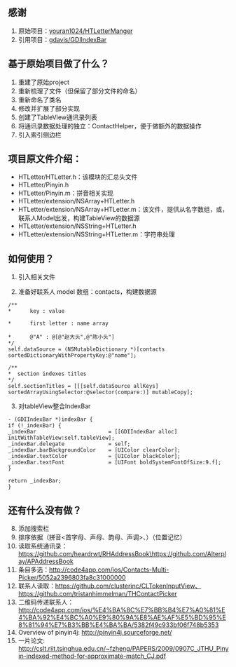 
## 感谢
1. 原始项目：[youran1024/HTLetterManger](https://github.com/youran1024/HTLetterManger)
2. 引用项目：[gdavis/GDIIndexBar](https://github.com/gdavis/GDIIndexBar)

## 基于原始项目做了什么？

1. 重建了原始project
2. 重新梳理了文件（但保留了部分文件的命名）
3. 重新命名了类名
4. 修改并扩展了部分实现
5. 创建了TableView通讯录列表
6. 将通讯录数据处理的独立：ContactHelper，便于做额外的数据操作
7. 引入索引侧边栏

## 项目原文件介绍：

* HTLetter/HTLetter.h：该模块的汇总头文件
* HTLetter/Pinyin.h
* HTLetter/Pinyin.m：拼音相关实现
* HTLetter/extension/NSArray+HTLetter.h
* HTLetter/extension/NSArray+HTLetter.m：该文件，提供从名字数组，或，联系人Model出发，构建TableView的数据源
* HTLetter/extension/NSString+HTLetter.h
* HTLetter/extension/NSString+HTLetter.m：字符串处理

## 如何使用？
1. 引入相关文件

2. 准备好联系人 model 数组：contacts，构建数据源
```objc
/**
*      key : value

*      first letter : name array

*      @"A" : @[@"赵大头",@"陈小头"]
*/
self.dataSource = (NSMutableDictionary *)[contacts sortedDictionaryWithPropertyKey:@"name"];

/**
*  section indexes titles
*/
self.sectionTitles = [[[self.dataSource allKeys] sortedArrayUsingSelector:@selector(compare:)] mutableCopy];
```

3. 对tableView整合IndexBar
```objc
- (GDIIndexBar *)indexBar {
if (!_indexBar) {
_indexBar                       = [[GDIIndexBar alloc] initWithTableView:self.tableView];
_indexBar.delegate              = self;
_indexBar.barBackgroundColor    = [UIColor clearColor];
_indexBar.textColor             = [UIColor blackColor];
_indexBar.textFont              = [UIFont boldSystemFontOfSize:9.f];
}

return _indexBar;
}
```

## 还有什么没有做？

8. 添加搜索栏
9. 排序依据（拼音<首字母、声母、韵母、声调>、）（位置记忆）
10. 读取系统通讯录：https://github.com/heardrwt/RHAddressBook\https://github.com/Alterplay/APAddressBook
11. 条目多选：http://code4app.com/ios/Contacts-Multi-Picker/5052a2396803fa8c31000000
12. 联系人读取：https://github.com/clusterinc/CLTokenInputView、https://github.com/tristanhimmelman/THContactPicker
13. 二维码传递联系人：http://code4app.com/ios/%E4%BA%8C%E7%BB%B4%E7%A0%81%E4%BA%92%E4%BC%A0%E9%80%9A%E8%AE%AF%E5%BD%95%E8%81%94%E7%B3%BB%E4%BA%BA/5382f49c933bf06f748b5353
14. Overview of pinyin4j: http://pinyin4j.sourceforge.net/
15. 一片论文: http://cslt.riit.tsinghua.edu.cn/~fzheng/PAPERS/2009/0907C_JTHU_Pinyin-indexed-method-for-approximate-match_CJ.pdf

